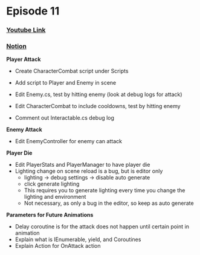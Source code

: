 # Episode 11
### [Youtube Link](https://www.youtube.com/watch?v=FhAdkLC-mSg&list=PLPV2KyIb3jR4KLGCCAciWQ5qHudKtYeP7&index=12)
### [Notion](https://www.notion.so/gamedevmcgill/Dissection-of-Brackey-s-RPG-25c5b38888d840a5b5da528644c5a9ea#7c5b0616c1d942789e4f71fc1fbb1712)

**Player Attack**
- Create CharacterCombat script under Scripts
- Add script to Player and Enemy in scene

- Edit Enemy.cs, test by hitting enemy (look at debug logs for attack)
- Edit CharacterCombat to include cooldowns, test by hitting enemy
- Comment out Interactable.cs debug log

**Enemy Attack**
- Edit EnemyController for enemy can attack

**Player Die**
- Edit PlayerStats and PlayerManager to have player die
- Lighting change on scene reload is a bug, but is editor only
  - lighting -> debug settings -> disable auto generate
  - click generate lighting
  - This requires you to generate lighting every time you change the lighting and environment
  - Not necessary, as only a bug in the editor, so keep as auto generate
  
 **Parameters for Future Animations**
 - Delay coroutine is for the attack does not happen until certain point in animation
 - Explain what is IEnumerable, yield, and Coroutines
 - Explain Action for OnAttack action
